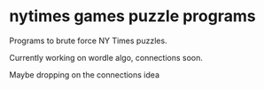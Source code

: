 # nytimes games puzzle programs

Programs to brute force NY Times puzzles.

Currently working on wordle algo, connections soon.

Maybe dropping on the connections idea

